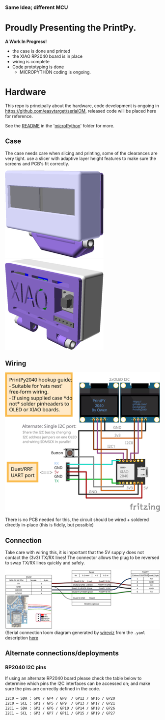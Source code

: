 ### Same Idea; different MCU

# Proudly Presenting the PrintPy.

**A Work In Progress!**

* the case is done and printed
* the XIAO RP2040 board is in place
* wiring is complete
* Code prototyping is done
  * MICROPYTHON coding is ongoing.

# Hardware
This repo is principally about the hardware, code development is ongoing in https://github.com/easytarget/serialOM, released code will be placed here for reference.

See the [README](microPython/README.md) in the '[microPython](microPython/)' folder for more.

## Case
The case needs care when slicing and printing, some of the clearances are very tight. use a slicer with adaptive layer height features to make sure the screens and PCB's fit correctly.

![Case Render](Case/front.png) ![Case Render](Case/rear.png)

## Wiring
![Hookup Guide](Docs/printpy_bb.svg)

There is no PCB needed for this, the circuit should be wired + soldered directly in-place (this is fiddly, but possible)

## Connection
Take care with wiring this, it is important that the 5V supply does not contact the (3v3) TX/RX lines! The connector allows the plug to be reversed to swap TX/RX lines quickly and safely.

![Duet2 Loom](Docs/wireviz_uart_duet2.svg)
(Serial connection loom diagram generated by [wireviz](https://github.com/wireviz/WireViz) from the `.yaml` description [here](Docs/wireviz_uart_duet2.yaml)

## Alternate connections/deployments
### RP2040 I2C pins
If using an alternate RP2040 board please check the table below to determine which pins the I2C interfaces can be accessed on; and make sure the pins are correctly defined in the code.
```
I2C0 – SDA : GP0 / GP4 / GP8  / GP12 / GP16 / GP20
I2C0 – SCL : GP1 / GP5 / GP9  / GP13 / GP17 / GP21
I2C1 – SDA : GP2 / GP6 / GP10 / GP14 / GP18 / GP26
I2C1 – SCL : GP3 / GP7 / GP11 / GP15 / GP19 / GP27
```
